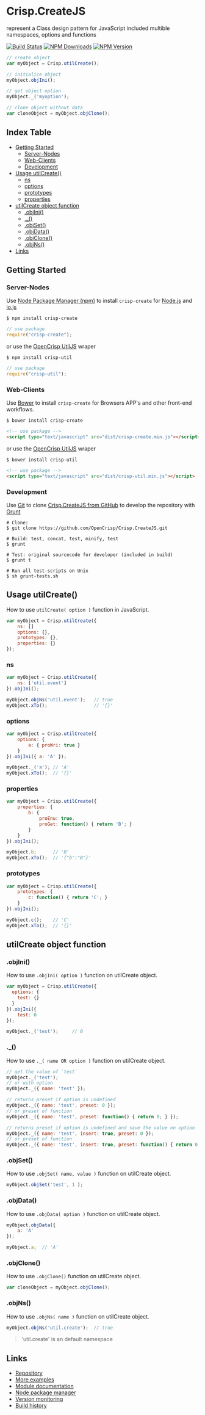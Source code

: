 # Crisp.CreateJS
represent a Class design pattern for JavaScript included multible namespaces, options and functions

[![Build Status](https://travis-ci.org/OpenCrisp/Crisp.CreateJS.svg)](https://travis-ci.org/OpenCrisp/Crisp.CreateJS)
[![NPM Downloads](https://img.shields.io/npm/dm/crisp-create.svg)](https://www.npmjs.com/package/crisp-create)
[![NPM Version](https://img.shields.io/npm/v/crisp-create.svg)](https://www.npmjs.com/package/crisp-create)

```javascript
// create object
var myObject = Crisp.utilCreate();

// initialice object
myObject.objIni();

// get object option
myObject._('myoption');

// clone object without data
var cloneObject = myObject.objClone();
```

## Index Table
  * [Getting Started](#getting-started)
    * [Server-Nodes](#server-nodes)
    * [Web-Clients](#web-clients)
    * [Development](#development)
  * [Usage utilCreate()](#usage-utilcreate)
    * [ns](#ns)
    * [options](#options)
    * [prototypes](#prototypes)
    * [properties](#properties)
  * [utilCreate object function](#utilcreate-object-function)
    * [.objIni()](#objini)
    * [._()](#_)
    * [.objSet()](#objset)
    * [.objData()](#objdata)
    * [.objClone()](#objclone)
    * [.objNs()](#objns)
  * [Links](#links)

## Getting Started

### Server-Nodes
Use [Node Package Manager (npm)](https://www.npmjs.org) to install `crisp-create` for [Node.js](https://nodejs.org/) and [io.js](https://iojs.org/)

    $ npm install crisp-create

```javascript
// use package
require("crisp-create");
```

or use the [OpenCrisp UtilJS](https://github.com/OpenCrisp/Crisp.UtilJS) wraper

    $ npm install crisp-util

```javascript
// use package
require("crisp-util");
```

### Web-Clients
Use [Bower](http://bower.io/) to install `crisp-create` for Browsers APP's and other front-end workflows.

    $ bower install crisp-create

```html
<!-- use package -->
<script type="text/javascript" src="dist/crisp-create.min.js"></script>
```

or use the [OpenCrisp UtilJS](https://github.com/OpenCrisp/Crisp.UtilJS) wraper

    $ bower install crisp-util

```html
<!-- use package -->
<script type="text/javascript" src="dist/crisp-util.min.js"></script>
```

### Development
Use [Git](https://git-scm.com/) to clone [Crisp.CreateJS from GitHub](https://github.com/OpenCrisp/Crisp.CreateJS) to develop the repository with [Grunt](http://gruntjs.com/)

    # Clone:
    $ git clone https://github.com/OpenCrisp/Crisp.CreateJS.git
    
    # Build: test, concat, test, minify, test
    $ grunt
    
    # Test: original sourcecode for developer (included in build)
    $ grunt t
    
    # Run all test-scripts on Unix
    $ sh grunt-tests.sh

## Usage utilCreate()
How to use `utilCreate( option )` function in JavaScript.

```javascript
var myObject = Crisp.utilCreate({
    ns: []
    options: {},
    prototypes: {},
    properties: {}
});
```

### ns
```javascript
var myObject = Crisp.utilCreate({
    ns: ['util.event']
}).objIni();

myObject.objNs('util.event');   // true
myObject.xTo();                 // '{}'
```

### options
```javascript
var myObject = Crisp.utilCreate({
    options: {
        a: { proWri: true }
    }
}).objIni({ a: 'A' });

myObject._('a'); // 'A'
myObject.xTo();  // '{}'
```

### properties
```javascript
var myObject = Crisp.utilCreate({
    properties: {
        b: {
            proEnu: true,
            proGet: function() { return 'B'; }
        }
    }
}).objIni();

myObject.b;      // 'B'
myObject.xTo();  // '{"b":"B"}'
```

### prototypes
```javascript
var myObject = Crisp.utilCreate({
    prototypes: {
        c: function() { return 'C'; }
    }
}).objIni();

myObject.c();    // 'C'
myObject.xTo();  // '{}'
```

## utilCreate object function

### .objIni()
How to use `.objIni( option )` function on utilCreate object.

```javascript
var myObject = Crisp.utilCreate({
  options: {
    test: {}
  }
}).objIni({
    test: 0
});

myObject._('test');     // 0
```

### ._()
How to use `._( name OR option )` function on utilCreate object.

```javascript
// get the value of `test`
myObject._('test');
// or with option
myObject._({ name: 'test' });

// returns preset if option is undefined
myObject._({ name: 'test', preset: 0 });
// or preset of function
myObject._({ name: 'test', preset: function() { return 0; } });

// returns preset if option is undefined and save the value on option
myObject._({ name: 'test', insert: true, preset: 0 });
// or preset of function
myObject._({ name: 'test', insert: true, preset: function() { return 0; } });
```

### .objSet()
How to use `.objSet( name, value )` function on utilCreate object.

```javascript
myObject.objSet('test', 1 );
```

### .objData()
How to use `.objData( option )` function on utilCreate object.

```javascript
myObject.objData({
    a: 'A'
});

myObject.a;  // 'A'
```

### .objClone()
How to use `.objClone()` function on utilCreate object.

```javascript
var cloneObject = myObject.objClone();
```

### .objNs()
How to use `.objNs( name )` function on utilCreate object.

```javascript
myObject.objNs('util.create');  // true
```

> 'util.create' is an default namespace


## Links
 * [Repository](https://github.com/OpenCrisp/Crisp.CreateJS)
 * [More examples](http://opencrisp.wca.at/tutorials/CreateJS_test.html)
 * [Module documentation](http://opencrisp.wca.at/docs/module-CreateJS.html)
 * [Node package manager](https://www.npmjs.com/package/crisp-create)
 * [Version monitoring](https://www.versioneye.com/nodejs/crisp-create)
 * [Build history](https://travis-ci.org/OpenCrisp/Crisp.CreateJS)
